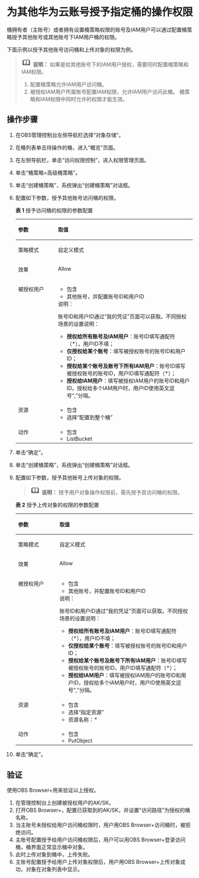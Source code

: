 # 为其他华为云账号授予指定桶的操作权限<a name="obs_03_0081"></a>

桶拥有者（主账号）或者拥有设置桶策略权限的账号及IAM用户可以通过配置桶策略授予其他账号或其他账号下IAM用户桶的权限。

下面示例以授予其他账号访问桶和上传对象的权限为例。

>![](public_sys-resources/icon-note.gif) **说明：** 
>如果是给其他账号下的IAM用户授权，需要同时配置桶策略和IAM权限。
>1.  配置桶策略允许IAM用户访问桶。
>2.  被授权IAM用户所属账号配置IAM权限，允许IAM用户访问此桶。
>桶策略和IAM权限中同时允许的权限才能生效。

## 操作步骤<a name="section435994418812"></a>

1.  在OBS管理控制台左侧导航栏选择“对象存储“。
2.  在桶列表单击待操作的桶，进入“概览”页面。
3.  在左侧导航栏，单击“访问权限控制”，进入权限管理页面。
4.  单击“桶策略\>高级桶策略”。
5.  单击“创建桶策略”，系统弹出“创建桶策略”对话框。
6.  配置如下参数，授予其他账号访问桶的权限。

    **表 1**  授予访问桶的权限的参数配置

    <a name="table7531653104420"></a>
    <table><thead align="left"><tr id="row2532105311447"><th class="cellrowborder" valign="top" width="22.46%" id="mcps1.2.3.1.1"><p id="p16532195364414"><a name="p16532195364414"></a><a name="p16532195364414"></a>参数</p>
    </th>
    <th class="cellrowborder" valign="top" width="77.53999999999999%" id="mcps1.2.3.1.2"><p id="p15532145310443"><a name="p15532145310443"></a><a name="p15532145310443"></a>取值</p>
    </th>
    </tr>
    </thead>
    <tbody><tr id="row953216536449"><td class="cellrowborder" valign="top" width="22.46%" headers="mcps1.2.3.1.1 "><p id="p1653265344417"><a name="p1653265344417"></a><a name="p1653265344417"></a>策略模式</p>
    </td>
    <td class="cellrowborder" valign="top" width="77.53999999999999%" headers="mcps1.2.3.1.2 "><p id="p95328538440"><a name="p95328538440"></a><a name="p95328538440"></a>自定义模式</p>
    </td>
    </tr>
    <tr id="row16532753114417"><td class="cellrowborder" valign="top" width="22.46%" headers="mcps1.2.3.1.1 "><p id="p353219537448"><a name="p353219537448"></a><a name="p353219537448"></a>效果</p>
    </td>
    <td class="cellrowborder" valign="top" width="77.53999999999999%" headers="mcps1.2.3.1.2 "><p id="p5532353104418"><a name="p5532353104418"></a><a name="p5532353104418"></a>Allow</p>
    </td>
    </tr>
    <tr id="row115321753164415"><td class="cellrowborder" valign="top" width="22.46%" headers="mcps1.2.3.1.1 "><p id="p1553215538449"><a name="p1553215538449"></a><a name="p1553215538449"></a>被授权用户</p>
    </td>
    <td class="cellrowborder" valign="top" width="77.53999999999999%" headers="mcps1.2.3.1.2 "><a name="ul136938242519"></a><a name="ul136938242519"></a><ul id="ul136938242519"><li>包含</li><li>其他账号，并配置账号ID和用户ID</li></ul>
    <div class="note" id="note1268916157111"><a name="note1268916157111"></a><a name="note1268916157111"></a><span class="notetitle"> 说明： </span><div class="notebody"><p id="p085513103265"><a name="p085513103265"></a><a name="p085513103265"></a>账号ID和用户ID通过“我的凭证”页面可以获取。不同授权场景的设置说明：</p>
    <a name="ul16774812162615"></a><a name="ul16774812162615"></a><ul id="ul16774812162615"><li><strong id="b121932369236"><a name="b121932369236"></a><a name="b121932369236"></a>授权给所有账号及IAM用户</strong>：账号ID填写通配符（*），用户ID不填；</li><li><strong id="b2850193812233"><a name="b2850193812233"></a><a name="b2850193812233"></a>仅授权给某个账号</strong>：填写被授权账号的账号ID和用户ID；</li><li><strong id="b168283401239"><a name="b168283401239"></a><a name="b168283401239"></a>授权给某个账号及账号下所有IAM用户</strong>：账号ID填写被授权账号的账号ID，用户ID填写通配符（*）；</li><li><strong id="b947810422239"><a name="b947810422239"></a><a name="b947810422239"></a>授权给IAM用户</strong>：填写被授权IAM用户的账号ID和用户ID，授权给多个IAM用户时，用户ID使用英文逗号“,”分隔。</li></ul>
    </div></div>
    </td>
    </tr>
    <tr id="row653285374414"><td class="cellrowborder" valign="top" width="22.46%" headers="mcps1.2.3.1.1 "><p id="p753212538444"><a name="p753212538444"></a><a name="p753212538444"></a>资源</p>
    </td>
    <td class="cellrowborder" valign="top" width="77.53999999999999%" headers="mcps1.2.3.1.2 "><a name="ul964933612542"></a><a name="ul964933612542"></a><ul id="ul964933612542"><li>包含</li><li>选择“配置到整个桶”</li></ul>
    </td>
    </tr>
    <tr id="row18790945165418"><td class="cellrowborder" valign="top" width="22.46%" headers="mcps1.2.3.1.1 "><p id="p12791194519544"><a name="p12791194519544"></a><a name="p12791194519544"></a>动作</p>
    </td>
    <td class="cellrowborder" valign="top" width="77.53999999999999%" headers="mcps1.2.3.1.2 "><a name="ul815102155519"></a><a name="ul815102155519"></a><ul id="ul815102155519"><li>包含</li><li>ListBucket</li></ul>
    </td>
    </tr>
    </tbody>
    </table>

7.  单击“确定”。
8.  单击“创建桶策略”，系统弹出“创建桶策略”对话框。
9.  配置如下参数，授予其他账号上传对象的权限。

    >![](public_sys-resources/icon-note.gif) **说明：** 
    >授予用户对象操作权限前，需先授予其访问桶的权限。

    **表 2**  授予上传对象的权限的参数配置

    <a name="table566311261565"></a>
    <table><thead align="left"><tr id="row16664826175610"><th class="cellrowborder" valign="top" width="23.29%" id="mcps1.2.3.1.1"><p id="p1466442615612"><a name="p1466442615612"></a><a name="p1466442615612"></a>参数</p>
    </th>
    <th class="cellrowborder" valign="top" width="76.71%" id="mcps1.2.3.1.2"><p id="p1466516269566"><a name="p1466516269566"></a><a name="p1466516269566"></a>取值</p>
    </th>
    </tr>
    </thead>
    <tbody><tr id="row12665142619562"><td class="cellrowborder" valign="top" width="23.29%" headers="mcps1.2.3.1.1 "><p id="p36664266562"><a name="p36664266562"></a><a name="p36664266562"></a>策略模式</p>
    </td>
    <td class="cellrowborder" valign="top" width="76.71%" headers="mcps1.2.3.1.2 "><p id="p14666152615562"><a name="p14666152615562"></a><a name="p14666152615562"></a>自定义模式</p>
    </td>
    </tr>
    <tr id="row3667132613567"><td class="cellrowborder" valign="top" width="23.29%" headers="mcps1.2.3.1.1 "><p id="p1866732655612"><a name="p1866732655612"></a><a name="p1866732655612"></a>效果</p>
    </td>
    <td class="cellrowborder" valign="top" width="76.71%" headers="mcps1.2.3.1.2 "><p id="p966982619569"><a name="p966982619569"></a><a name="p966982619569"></a>Allow</p>
    </td>
    </tr>
    <tr id="row666915260561"><td class="cellrowborder" valign="top" width="23.29%" headers="mcps1.2.3.1.1 "><p id="p8670112635619"><a name="p8670112635619"></a><a name="p8670112635619"></a>被授权用户</p>
    </td>
    <td class="cellrowborder" valign="top" width="76.71%" headers="mcps1.2.3.1.2 "><a name="ul1670726135620"></a><a name="ul1670726135620"></a><ul id="ul1670726135620"><li>包含</li><li>其他账号，并配置账号ID和用户ID</li></ul>
    <div class="note" id="note16985185502814"><a name="note16985185502814"></a><a name="note16985185502814"></a><span class="notetitle"> 说明： </span><div class="notebody"><p id="obs_03_0081_p085513103265"><a name="obs_03_0081_p085513103265"></a><a name="obs_03_0081_p085513103265"></a>账号ID和用户ID通过“我的凭证”页面可以获取。不同授权场景的设置说明：</p>
    <a name="obs_03_0081_ul16774812162615"></a><a name="obs_03_0081_ul16774812162615"></a><ul id="obs_03_0081_ul16774812162615"><li><strong id="obs_03_0081_b121932369236"><a name="obs_03_0081_b121932369236"></a><a name="obs_03_0081_b121932369236"></a>授权给所有账号及IAM用户</strong>：账号ID填写通配符（*），用户ID不填；</li><li><strong id="obs_03_0081_b2850193812233"><a name="obs_03_0081_b2850193812233"></a><a name="obs_03_0081_b2850193812233"></a>仅授权给某个账号</strong>：填写被授权账号的账号ID和用户ID；</li><li><strong id="obs_03_0081_b168283401239"><a name="obs_03_0081_b168283401239"></a><a name="obs_03_0081_b168283401239"></a>授权给某个账号及账号下所有IAM用户</strong>：账号ID填写被授权账号的账号ID，用户ID填写通配符（*）；</li><li><strong id="obs_03_0081_b947810422239"><a name="obs_03_0081_b947810422239"></a><a name="obs_03_0081_b947810422239"></a>授权给IAM用户</strong>：填写被授权IAM用户的账号ID和用户ID，授权给多个IAM用户时，用户ID使用英文逗号“,”分隔。</li></ul>
    </div></div>
    </td>
    </tr>
    <tr id="row126721226135618"><td class="cellrowborder" valign="top" width="23.29%" headers="mcps1.2.3.1.1 "><p id="p0673122685615"><a name="p0673122685615"></a><a name="p0673122685615"></a>资源</p>
    </td>
    <td class="cellrowborder" valign="top" width="76.71%" headers="mcps1.2.3.1.2 "><a name="ul11674152619564"></a><a name="ul11674152619564"></a><ul id="ul11674152619564"><li>包含</li><li>选择“指定资源”</li><li>资源名称：*</li></ul>
    </td>
    </tr>
    <tr id="row167522618569"><td class="cellrowborder" valign="top" width="23.29%" headers="mcps1.2.3.1.1 "><p id="p1367692611568"><a name="p1367692611568"></a><a name="p1367692611568"></a>动作</p>
    </td>
    <td class="cellrowborder" valign="top" width="76.71%" headers="mcps1.2.3.1.2 "><a name="ul176761226135619"></a><a name="ul176761226135619"></a><ul id="ul176761226135619"><li>包含</li><li>PutObject</li></ul>
    </td>
    </tr>
    </tbody>
    </table>

10. 单击“确定”。

## 验证<a name="section328893123119"></a>

使用OBS Browser+用来验证以上授权。

1.  在管理控制台上创建被授权用户的AK/SK。
2.  打开OBS Browser+，配置已获取到的AK/SK，并设置“访问路径”为授权的桶名称。
3.  当主账号未授权给用户访问桶权限时，用户用OBS Browser+访问桶时，被拒绝访问。
4.  主账号配置授予给用户访问桶权限后，用户可以用OBS Browser+登录访问桶，桶界面正常显示桶中对象。
5.  此时上传对象到桶中，上传失败。
6.  主账号配置授予给用户上传对象权限后，用户用OBS Browser+上传对象成功，对象在对象列表中显示。

